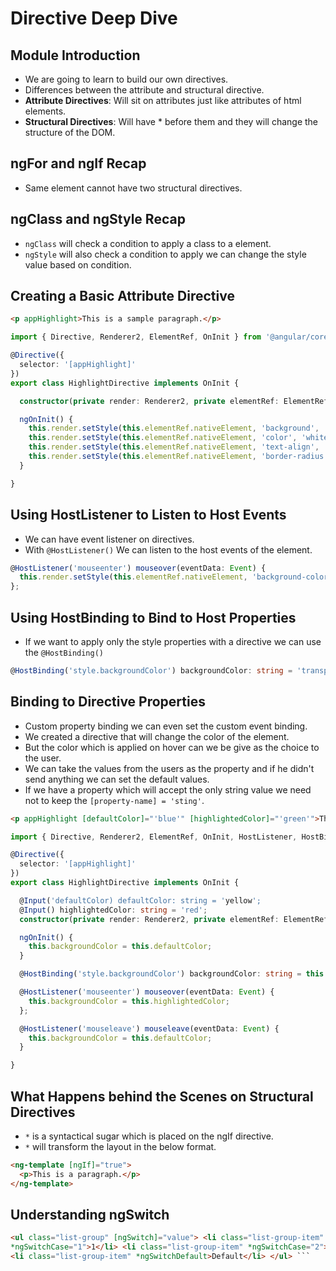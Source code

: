 # Directive Deep Dive

## Module Introduction

* We are going to learn to build our own directives.
* Differences between the attribute and structural directive.
* **Attribute Directives**: Will sit on attributes just like attributes of html elements.
* **Structural Directives**: Will have * before them and they will change the structure of the DOM.

## ngFor and ngIf Recap

* Same element cannot have two structural directives.

## ngClass and ngStyle Recap

* ```ngClass``` will check a condition to apply a class to a element.
* ```ngStyle``` will also check a condition to apply we can change the style value based on condition.

## Creating a Basic Attribute Directive

```html
<p appHighlight>This is a sample paragraph.</p>
```

```typescript
import { Directive, Renderer2, ElementRef, OnInit } from '@angular/core';

@Directive({
  selector: '[appHighlight]'
})
export class HighlightDirective implements OnInit {

  constructor(private render: Renderer2, private elementRef: ElementRef) { }

  ngOnInit() {
    this.render.setStyle(this.elementRef.nativeElement, 'background', 'red');
    this.render.setStyle(this.elementRef.nativeElement, 'color', 'white');
    this.render.setStyle(this.elementRef.nativeElement, 'text-align', 'center');
    this.render.setStyle(this.elementRef.nativeElement, 'border-radius', '4px');
  }

}

```

## Using HostListener to Listen to Host Events

* We can have event listener on directives.
* With ```@HostListener()``` We can listen to the host events of the element.

```typescript
@HostListener('mouseenter') mouseover(eventData: Event) {
  this.render.setStyle(this.elementRef.nativeElement, 'background-color', 'red');
};
```

## Using HostBinding to Bind to Host Properties

* If we want to apply only the style properties with a directive we can use the ```@HostBinding()```

```typescript
@HostBinding('style.backgroundColor') backgroundColor: string = 'transparent';
```

## Binding to Directive Properties

* Custom property binding we can even set the custom event binding.
* We created a directive that will change the color of the element.
* But the color which is applied on hover can we be give as the choice to the user.
* We can take the values from the users as the property and if he didn't send anything we can set the default values.
* If we have a property which will accept the only string value we need not to keep the ```[property-name] = 'sting'```.

```html
<p appHighlight [defaultColor]="'blue'" [highlightedColor]="'green'">This is a sample</p>
```

```typescript
import { Directive, Renderer2, ElementRef, OnInit, HostListener, HostBinding, Input } from '@angular/core';

@Directive({
  selector: '[appHighlight]'
})
export class HighlightDirective implements OnInit {

  @Input('defaultColor) defaultColor: string = 'yellow';
  @Input() highlightedColor: string = 'red';
  constructor(private render: Renderer2, private elementRef: ElementRef) { }

  ngOnInit() {
    this.backgroundColor = this.defaultColor;
  }

  @HostBinding('style.backgroundColor') backgroundColor: string = this.defaultColor;

  @HostListener('mouseenter') mouseover(eventData: Event) {
    this.backgroundColor = this.highlightedColor;
  };

  @HostListener('mouseleave') mouseleave(eventData: Event) {
    this.backgroundColor = this.defaultColor;
  }

}

```

## What Happens behind the Scenes on Structural Directives

* ```*``` is a syntactical sugar which is placed on the ngIf directive.
* ```*``` will transform the layout in the below format.

```html
<ng-template [ngIf]="true">
  <p>This is a paragraph.</p>
</ng-template>
```

## Understanding ngSwitch

```html
<ul class="list-group" [ngSwitch]="value"> <li class="list-group-item"
*ngSwitchCase="1">1</li> <li class="list-group-item" *ngSwitchCase="2">2</li>
<li class="list-group-item" *ngSwitchDefault>Default</li> </ul> ```
